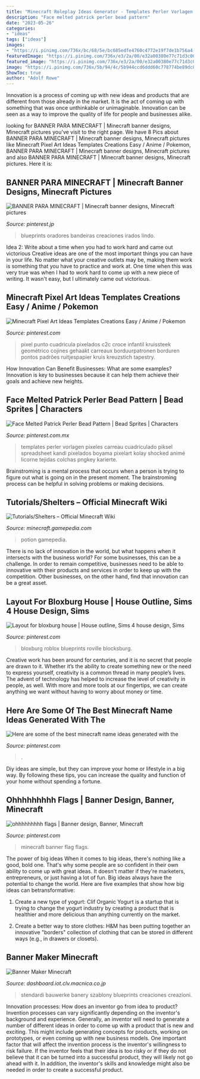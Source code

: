 ```yaml
---
title: "Minecraft Roleplay Ideas Generator - Templates Perler Vorlagen Pixeles Carreau Cuadriculado Piksel Spreadsheet Kandi Pixelados Boyama Pixelart Kolay Shocked Animé Licorne Tejidas Colchas Pngkey Karierte"
description: "Face melted patrick perler bead pattern"
date: "2023-05-26"
categories:
- "ideas"
tags: ["ideas"]
images:
- "https://i.pinimg.com/736x/bc/68/5e/bc685edfe4760c4772e19f7de1b756a4--flags.jpg"
featuredImage: "https://i.pinimg.com/736x/e3/2a/00/e32a00380e77c71d3c006bc21a438e4a.jpg"
featured_image: "https://i.pinimg.com/736x/e3/2a/00/e32a00380e77c71d3c006bc21a438e4a.jpg"
image: "https://i.pinimg.com/736x/5b/94/4c/5b944ccd6ddd60c778774be89dc89d39.jpg"
ShowToc: true
author: "Adolf Rowe"
---
```



Innovation is a process of coming up with new ideas and products that are different from those already in the market. It is the act of coming up with something that was once unthinkable or unimaginable. Innovation can be seen as a way to improve the quality of life for people and businesses alike.

	

		
looking for BANNER PARA MINECRAFT | Minecraft banner designs, Minecraft pictures you've visit to the right page. We have 8 Pics about BANNER PARA MINECRAFT | Minecraft banner designs, Minecraft pictures like Minecraft Pixel Art Ideas Templates Creations Easy / Anime / Pokemon, BANNER PARA MINECRAFT | Minecraft banner designs, Minecraft pictures and also BANNER PARA MINECRAFT | Minecraft banner designs, Minecraft pictures. Here it is:
		
    
## BANNER PARA MINECRAFT | Minecraft Banner Designs, Minecraft Pictures

<img loading=lazy src="https://i.pinimg.com/736x/e3/2a/00/e32a00380e77c71d3c006bc21a438e4a.jpg" onerror="this.onerror=null;this.src='https://tse3.mm.bing.net/th?id=OIP._BizyIzBu1XyOChxx1tWfAHaNK&amp;pid=15.1';" alt="BANNER PARA MINECRAFT | Minecraft banner designs, Minecraft pictures">

_Source: pinterest.jp_

>blueprints oradores bandeiras creaciones irados lindo. 

	

Idea 2: Write about a time when you had to work hard and came out victorious
Creative ideas are one of the most important things you can have in your life. No matter what your creative outlets may be, making them work is something that you have to practice and work at. One time when this was very true was when I had to work hard to come up with a new piece of writing. It wasn't easy, but I ultimately came out victorious.

    
## Minecraft Pixel Art Ideas Templates Creations Easy / Anime / Pokemon

<img loading=lazy src="https://i.pinimg.com/736x/a8/fa/6f/a8fa6fdf25c337fd8c24a5dc23744609.jpg" onerror="this.onerror=null;this.src='https://tse4.mm.bing.net/th?id=OIP.Iq5A2L5VlU3h392VnSBvewAAAA&amp;pid=15.1';" alt="Minecraft Pixel Art Ideas Templates Creations Easy / Anime / Pokemon">

_Source: pinterest.com_

>pixel punto cuadricula pixelados c2c croce infantil kruissteek geométrico cojines gehaakt carreaux borduurpatronen borduren pontos padrões ruitjespapier kruis kreuzstich tapestry. 

	

How Innovation Can Benefit Businesses: What are some examples?
Innovation is key to businesses because it can help them achieve their goals and achieve new heights.

    
## Face Melted Patrick Perler Bead Pattern | Bead Sprites | Characters

<img loading=lazy src="https://i.pinimg.com/736x/5b/94/4c/5b944ccd6ddd60c778774be89dc89d39.jpg" onerror="this.onerror=null;this.src='https://tse4.mm.bing.net/th?id=OIP.MwkR8IJDe48BAlwV3z22UgHaJd&amp;pid=15.1';" alt="Face Melted Patrick Perler Bead Pattern | Bead Sprites | Characters">

_Source: pinterest.com.mx_

>templates perler vorlagen pixeles carreau cuadriculado piksel spreadsheet kandi pixelados boyama pixelart kolay shocked animé licorne tejidas colchas pngkey karierte. 

	

Brainstroming is a mental process that occurs when a person is trying to figure out what is going on in the present moment. The brainstroming process can be helpful in solving problems or making decisions.

    
## Tutorials/Shelters – Official Minecraft Wiki

<img loading=lazy src="https://minecraft.gamepedia.com/media/minecraft.gamepedia.com/thumb/6/6e/Indoormicroshelter.png/1200px-Indoormicroshelter.png" onerror="this.onerror=null;this.src='https://tse2.mm.bing.net/th?id=OIP.jUVWw6566-JpJhRrSh6pHQHaEF&amp;pid=15.1';" alt="Tutorials/Shelters – Official Minecraft Wiki">

_Source: minecraft.gamepedia.com_

>potion gamepedia. 

	

There is no lack of innovation in the world, but what happens when it intersects with the business world? For some businesses, this can be a challenge. In order to remain competitive, businesses need to be able to innovative with their products and services in order to keep up with the competition. Other businesses, on the other hand, find that innovation can be a great asset.

    
## Layout For Bloxburg House | House Outline, Sims 4 House Design, Sims

<img loading=lazy src="https://i.pinimg.com/736x/18/a5/d2/18a5d2419d6dbce50bbdb1b3bbd1c061.jpg" onerror="this.onerror=null;this.src='https://tse3.mm.bing.net/th?id=OIP.42uOEaFDjTJxDJS00bqrrgHaFn&amp;pid=15.1';" alt="Layout for bloxburg house | House outline, Sims 4 house design, Sims">

_Source: pinterest.com_

>bloxburg roblox blueprints roville blocksburg. 

	

Creative work has been around for centuries, and it is no secret that people are drawn to it. Whether it’s the ability to create something new or the need to express yourself, creativity is a common thread in many people’s lives. The advent of technology has helped to increase the level of creativity in people, as well. With more and more tools at our fingertips, we can create anything we want without having to worry about money or time.

    
## Here Are Some Of The Best Minecraft Name Ideas Generated With The

<img loading=lazy src="https://i.pinimg.com/736x/94/37/09/94370999171db609c55b0b756d294392.jpg" onerror="this.onerror=null;this.src='https://tse4.mm.bing.net/th?id=OIP.liVW4jZ8ASKpqMDmrrfGHwHaLG&amp;pid=15.1';" alt="Here are some of the best minecraft name ideas generated with the">

_Source: pinterest.com_

>. 

	

Diy ideas are simple, but they can improve your home or lifestyle in a big way. By following these tips, you can increase the quality and function of your home without spending a fortune.

    
## Ohhhhhhhhh Flags | Banner Design, Banner, Minecraft

<img loading=lazy src="https://i.pinimg.com/736x/bc/68/5e/bc685edfe4760c4772e19f7de1b756a4--flags.jpg" onerror="this.onerror=null;this.src='https://tse4.mm.bing.net/th?id=OIP.Vt173lA5cCQ7iDtFwLbCyQHaD7&amp;pid=15.1';" alt="ohhhhhhhhh flags | Banner design, Banner, Minecraft">

_Source: pinterest.com_

>minecraft banner flag flags. 

	

The power of big ideas
When it comes to big ideas, there's nothing like a good, bold one. That's why some people are so confident in their own ability to come up with great ideas. It doesn't matter if they're marketers, entrepreneurs, or just having a lot of fun. Big ideas always have the potential to change the world. Here are five examples that show how big ideas can betransformative:
1. Create a new type of yogurt: Clif Organic Yogurt is a startup that is trying to change the yogurt industry by creating a product that is healthier and more delicious than anything currently on the market.

2. Create a better way to store clothes: H&M has been putting together an innovative "borders" collection of clothing that can be stored in different ways (e.g., in drawers or closets).

    
## Banner Maker Minecraft

<img loading=lazy src="https://i.pinimg.com/originals/4d/a2/fc/4da2fcd8ae185924fab738be6eb1b07b.jpg" onerror="this.onerror=null;this.src='https://tse1.mm.bing.net/th?id=OIP.7YKWfHe_TtT9Z-GBHRvnEgHaH2&amp;pid=15.1';" alt="Banner Maker Minecraft">

_Source: dashboard.iot.clv.macnica.co.jp_

>stendardi bauwerke banery szablony blueprints creaciones creazioni. 

	

Innovation processes: How does an inventor go from idea to product?
Invention processes can vary significantly depending on the inventor's background and experience. Generally, an inventor will need to generate a number of different ideas in order to come up with a product that is new and exciting. This might include generating concepts for products, working on prototypes, or even coming up with new business models.
One important factor that will affect the invention process is the inventor's willingness to risk failure. If the inventor feels that their idea is too risky or if they do not believe that it can be turned into a successful product, they will likely not go ahead with it. In addition, the inventor's skills and knowledge might also be needed in order to create a successful product.

